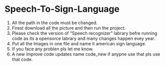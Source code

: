 # Speech-To-Sign-Language
1) All the path in the code must be changed.
2) Firest download all the picture and then run the project.
3) Please check the version of "Speech recognizer" labrary befre running code as its a opensorce labrary and many changes happen evey year.
4) Put all the Images in one file and name it american sign language.
5) If you face any problen pls let me know.
6) A new improve code updates name code_new if anypne use that pls use that code.
